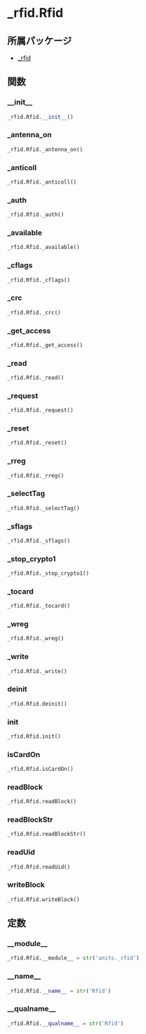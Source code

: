 # _rfid.Rfid

## 所属パッケージ
- [_rfid](../../module/_rfid)

## 関数

### \_\_init\_\_
```python
_rfid.Rfid.__init__()
```

### \_antenna\_on
```python
_rfid.Rfid._antenna_on()
```

### \_anticoll
```python
_rfid.Rfid._anticoll()
```

### \_auth
```python
_rfid.Rfid._auth()
```

### \_available
```python
_rfid.Rfid._available()
```

### \_cflags
```python
_rfid.Rfid._cflags()
```

### \_crc
```python
_rfid.Rfid._crc()
```

### \_get\_access
```python
_rfid.Rfid._get_access()
```

### \_read
```python
_rfid.Rfid._read()
```

### \_request
```python
_rfid.Rfid._request()
```

### \_reset
```python
_rfid.Rfid._reset()
```

### \_rreg
```python
_rfid.Rfid._rreg()
```

### \_selectTag
```python
_rfid.Rfid._selectTag()
```

### \_sflags
```python
_rfid.Rfid._sflags()
```

### \_stop\_crypto1
```python
_rfid.Rfid._stop_crypto1()
```

### \_tocard
```python
_rfid.Rfid._tocard()
```

### \_wreg
```python
_rfid.Rfid._wreg()
```

### \_write
```python
_rfid.Rfid._write()
```

### deinit
```python
_rfid.Rfid.deinit()
```

### init
```python
_rfid.Rfid.init()
```

### isCardOn
```python
_rfid.Rfid.isCardOn()
```

### readBlock
```python
_rfid.Rfid.readBlock()
```

### readBlockStr
```python
_rfid.Rfid.readBlockStr()
```

### readUid
```python
_rfid.Rfid.readUid()
```

### writeBlock
```python
_rfid.Rfid.writeBlock()
```

## 定数

### \_\_module\_\_
```python
_rfid.Rfid.__module__ = str('units._rfid')
```

### \_\_name\_\_
```python
_rfid.Rfid.__name__ = str('Rfid')
```

### \_\_qualname\_\_
```python
_rfid.Rfid.__qualname__ = str('Rfid')
```
